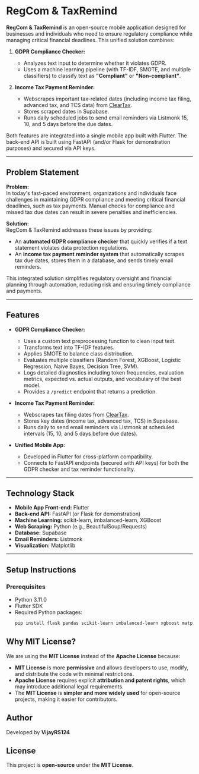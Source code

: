 # RegCom & TaxRemind

**RegCom & TaxRemind** is an open-source mobile application designed for businesses and individuals who need to ensure regulatory compliance while managing critical financial deadlines. This unified solution combines:

1. **GDPR Compliance Checker:**  
   - Analyzes text input to determine whether it violates GDPR.
   - Uses a machine learning pipeline (with TF-IDF, SMOTE, and multiple classifiers) to classify text as **"Compliant"** or **"Non-compliant"**.

2. **Income Tax Payment Reminder:**  
   - Webscrapes important tax-related dates (including income tax filing, advanced tax, and TCS data) from [ClearTax](https://cleartax.in/).
   - Stores scraped dates in Supabase.
   - Runs daily scheduled jobs to send email reminders via Listmonk 15, 10, and 5 days before the due dates.

Both features are integrated into a single mobile app built with Flutter. The back-end API is built using FastAPI (and/or Flask for demonstration purposes) and secured via API keys.

---

## Problem Statement

**Problem:**  
In today's fast-paced environment, organizations and individuals face challenges in maintaining GDPR compliance and meeting critical financial deadlines, such as tax payments. Manual checks for compliance and missed tax due dates can result in severe penalties and inefficiencies.

**Solution:**  
RegCom & TaxRemind addresses these issues by providing:
- An **automated GDPR compliance checker** that quickly verifies if a text statement violates data protection regulations.
- An **income tax payment reminder system** that automatically scrapes tax due dates, stores them in a database, and sends timely email reminders.

This integrated solution simplifies regulatory oversight and financial planning through automation, reducing risk and ensuring timely compliance and payments.

---

## Features

- **GDPR Compliance Checker:**
  - Uses a custom text preprocessing function to clean input text.
  - Transforms text into TF-IDF features.
  - Applies SMOTE to balance class distribution.
  - Evaluates multiple classifiers (Random Forest, XGBoost, Logistic Regression, Naive Bayes, Decision Tree, SVM).
  - Logs detailed diagnostics including token frequencies, evaluation metrics, expected vs. actual outputs, and vocabulary of the best model.
  - Provides a `/predict` endpoint that returns a prediction.

- **Income Tax Payment Reminder:**
  - Webscrapes tax filing dates from [ClearTax](https://cleartax.in/).
  - Stores key dates (income tax, advanced tax, TCS) in Supabase.
  - Runs daily to send email reminders via Listmonk at scheduled intervals (15, 10, and 5 days before due dates).

- **Unified Mobile App:**
  - Developed in Flutter for cross-platform compatibility.
  - Connects to FastAPI endpoints (secured with API keys) for both the GDPR checker and tax reminder functionality.

---

## Technology Stack

- **Mobile App Front-end:** Flutter
- **Back-end API:** FastAPI (or Flask for demonstration)
- **Machine Learning:** scikit-learn, imbalanced-learn, XGBoost
- **Web Scraping:** Python (e.g., BeautifulSoup/Requests)
- **Database:** Supabase
- **Email Reminders:** Listmonk
- **Visualization:** Matplotlib

---

## Setup Instructions

### Prerequisites

- Python 3.11.0
- Flutter SDK
- Required Python packages:  
  ```bash
  pip install flask pandas scikit-learn imbalanced-learn xgboost matplotlib fastapi uvicorn


## **Why MIT License?**
We are using the **MIT License** instead of the **Apache License** because:
- **MIT License** is more **permissive** and allows developers to use, modify, and distribute the code with minimal restrictions.
- **Apache License** requires explicit **attribution and patent rights**, which may introduce additional legal requirements.
- The **MIT License** is **simpler and more widely used** for open-source projects, making it easier for contributors.

## **Author**
Developed by **VijayRS124**

## **License**
This project is **open-source** under the **MIT License**.

